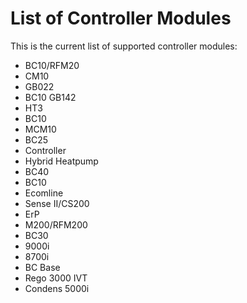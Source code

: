 # List of Controller Modules

This is the current list of supported controller modules:

- BC10/RFM20
- CM10
- GB022
- BC10 GB142
- HT3
- BC10
- MCM10
- BC25
- Controller
- Hybrid Heatpump
- BC40
- BC10
- Ecomline
- Sense II/CS200
- ErP
- M200/RFM200
- BC30
- 9000i
- 8700i
- BC Base
- Rego 3000 IVT
- Condens 5000i
